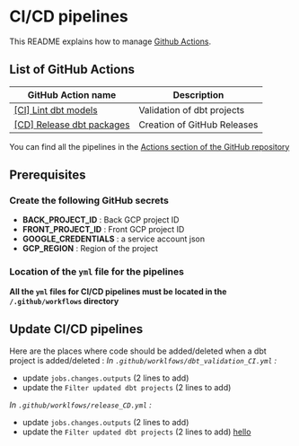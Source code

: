 # CI/CD pipelines

This README explains how to manage [Github Actions](https://github.com/features/actions). 

## List of GitHub Actions

| GitHub Action name                                 | Description                 |
|----------------------------------------------------|-----------------------------|
| [[CI] Lint dbt models](dbt_validation_CI.yml)      | Validation of dbt projects  |
| [[CD] Release dbt packages](dbt_validation_CI.yml) | Creation of GitHub Releases |

You can find all the pipelines in the [Actions section of the GitHub repository](https://github.com/brocolidata/dbt_packages/actions)


## Prerequisites

### Create the following GitHub secrets
- **BACK_PROJECT_ID** : Back GCP project ID
- **FRONT_PROJECT_ID** : Front GCP project ID
- **GOOGLE_CREDENTIALS** : a service account json
- **GCP_REGION** : Region of the project

### Location of the `yml` file for the pipelines
**All the `yml` files for CI/CD pipelines must be located in the `/.github/workflows` directory**

## Update CI/CD pipelines
Here are the places where code should be added/deleted when a dbt project is added/deleted :
*In `.github/worklfows/dbt_validation_CI.yml` :*
- update `jobs.changes.outputs` (2 lines to add)
- update the `Filter updated dbt projects` (2 lines to add)

*In `.github/worklfows/release_CD.yml` :*
- update `jobs.changes.outputs` (2 lines to add)
- update the `Filter updated dbt projects` (2 lines to add)
[hello](#update-cicd-pipelines)